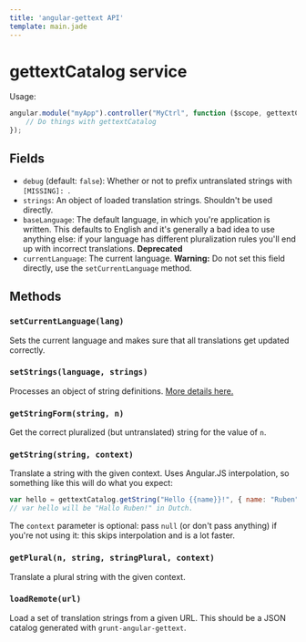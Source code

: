 ```yaml
---
title: 'angular-gettext API'
template: main.jade
---
```


# gettextCatalog service
Usage:

```js
angular.module("myApp").controller("MyCtrl", function ($scope, gettextCatalog) {
    // Do things with gettextCatalog
});
```

## Fields

* `debug` (default: `false`): Whether or not to prefix untranslated strings with `[MISSING]: `.
* `strings`: An object of loaded translation strings. Shouldn't be used directly.
* `baseLanguage`: The default language, in which you're application is written. This defaults to English and it's generally a bad idea to use anything else: if your language has different pluralization rules you'll end up with incorrect translations. **Deprecated**
* `currentLanguage`: The current language. **Warning:** Do not set this field directly, use the `setCurrentLanguage` method.

## Methods

### `setCurrentLanguage(lang)`
Sets the current language and makes sure that all translations get updated correctly.

### `setStrings(language, strings)`
Processes an object of string definitions. [More details here.](/dev-guide/manual-setstrings/)

### `getStringForm(string, n)`
Get the correct pluralized (but untranslated) string for the value of `n`.

### `getString(string, context)`
Translate a string with the given context. Uses Angular.JS interpolation, so something like this will do what you expect:

```js
var hello = gettextCatalog.getString("Hello {{name}}!", { name: "Ruben" });
// var hello will be "Hallo Ruben!" in Dutch.
```

The `context` parameter is optional: pass `null` (or don't pass anything) if you're not using it: this skips interpolation and is a lot faster.

### `getPlural(n, string, stringPlural, context)`
Translate a plural string with the given context.

### `loadRemote(url)`
Load a set of translation strings from a given URL. This should be a JSON catalog generated with `grunt-angular-gettext`.

